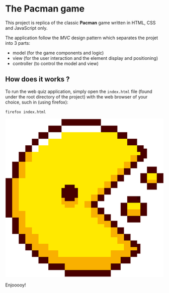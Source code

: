 # The Pacman game

This project is replica of the classic __Pacman__ game written in HTML, CSS and JavaScript only.

The application follow the _MVC_ design pattern which separates the projet into 3 parts:
* model (for the game components and logic)
* view (for the user interaction and the element display and positioning)
* controller (to control the model and view)

## How does it works ?

To run the web quiz application, simply open the `index.html` file (found under the root directory of the project) with
the web browser of your choice, such in (using firefox):

```
firefox index.html
```

![Pacman image](/images/pacman.png)

Enjooooy!
